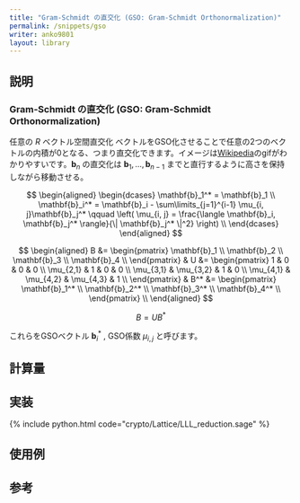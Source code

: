 ```yaml
---
title: "Gram-Schmidt の直交化 (GSO: Gram-Schmidt Orthonormalization)"
permalink: /snippets/gso
writer: anko9801
layout: library
---
```


## 説明




### Gram-Schmidt の直交化 (GSO: Gram-Schmidt Orthonormalization)

任意の $R$ ベクトル空間直交化
ベクトルをGSO化させることで任意の2つのベクトルの内積が0となる、つまり直交化できます。イメージは[Wikipedia](https://ja.wikipedia.org/wiki/%E3%82%B0%E3%83%A9%E3%83%A0%E3%83%BB%E3%82%B7%E3%83%A5%E3%83%9F%E3%83%83%E3%83%88%E3%81%AE%E6%AD%A3%E8%A6%8F%E7%9B%B4%E4%BA%A4%E5%8C%96%E6%B3%95)のgifがわかりやすいです。$\mathbf{b}_n$ の直交化は $\mathbf{b}_{1},\ldots, \mathbf{b}_{n-1}$ までと直行するように高さを保持しながら移動させる。

$$
\begin{aligned}
\begin{dcases}
\mathbf{b}_1^* = \mathbf{b}_1 \\
\mathbf{b}_i^* = \mathbf{b}_i - \sum\limits_{j=1}^{i-1} \mu_{i, j}\mathbf{b}_j^* \qquad \left( \mu_{i, j} = \frac{\langle \mathbf{b}_i, \mathbf{b}_j^* \rangle}{\| \mathbf{b}_j^* \|^2} \right) \\
\end{dcases}
\end{aligned}
$$

$$
\begin{aligned}
B &=
\begin{pmatrix}
\mathbf{b}_1 \\
\mathbf{b}_2 \\
\mathbf{b}_3 \\
\mathbf{b}_4 \\
\end{pmatrix}
& U &=
\begin{pmatrix}
1 & 0 & 0 & 0 \\
\mu_{2,1} & 1 & 0 & 0 \\
\mu_{3,1} & \mu_{3,2} & 1 & 0 \\
\mu_{4,1} & \mu_{4,2} & \mu_{4,3} & 1 \\
\end{pmatrix}
& B^* &=
\begin{pmatrix}
\mathbf{b}_1^* \\
\mathbf{b}_2^* \\
\mathbf{b}_3^* \\
\mathbf{b}_4^* \\
\end{pmatrix} \\
\end{aligned}
$$

$$
B = UB^*
$$

これらをGSOベクトル $\mathbf{b}_i^*$ , GSO係数 $\mu_{i, j}$ と呼びます。



## 計算量


## 実装

{% include python.html code="crypto/Lattice/LLL_reduction.sage" %}

## 使用例

## 参考
